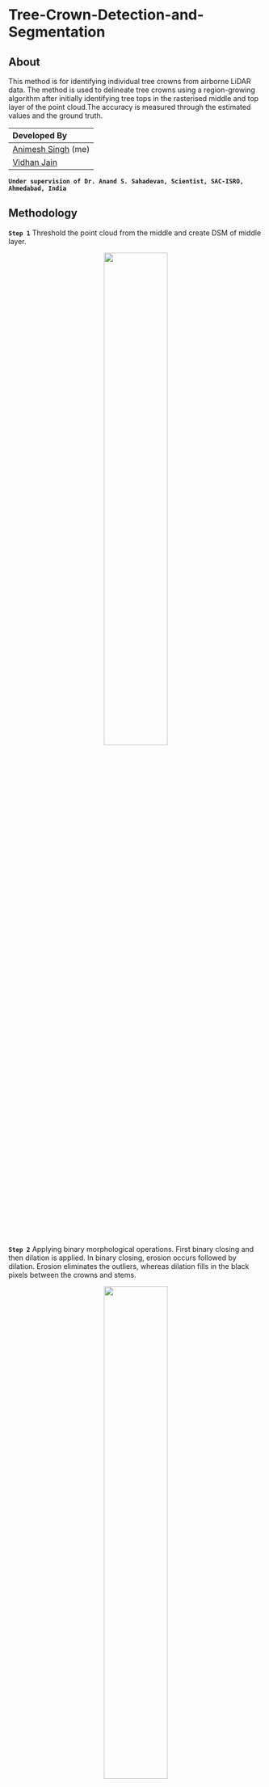 # Tree-Crown-Detection-and-Segmentation

## About
This method is for identifying individual tree crowns from airborne LiDAR data. The method is used to delineate tree crowns using a region-growing algorithm after initially identifying tree tops in the rasterised middle and top layer of the point cloud.The accuracy is measured through the estimated values and the ground truth.

|Developed By|
|:-|
|[Animesh Singh](https://github.com/animeshdebug7) (me)|
|[Vidhan Jain](https://github.com/vidhanjain03)|

**`Under supervision of Dr. Anand S. Sahadevan, Scientist, SAC-ISRO, Ahmedabad, India`**

## Methodology

**`Step 1`**
Threshold the point cloud from the middle and create DSM of middle layer.
<p align="center">
<img src="https://user-images.githubusercontent.com/66486050/210488018-0b362092-918b-4bb4-9562-fdf54ab8ffd3.png" width=50% height=50%>
</p>

**`Step 2`**
Applying binary morphological operations. First binary closing and then dilation is applied. In binary closing, erosion occurs followed by dilation. Erosion eliminates the outliers, whereas dilation fills in the black pixels between the crowns and stems.

<p align="center">
<img src="https://user-images.githubusercontent.com/66486050/210488863-75a84601-b184-4482-9cad-f616ec4e0d33.png" width=50% height=50%>
</p>

**`Step 3`**
Find the centroid for every object in the image. These are seed_1.

<p align="center">
<img src="https://user-images.githubusercontent.com/66486050/210488870-ba0725d2-40d7-49fc-a004-3157514f1c7c.png" width=50% height=50%>
</p>

**`Step 4`**
Take the top layer CHM and smooth the image

<p align="center">
<img src="https://user-images.githubusercontent.com/66486050/210488881-40f37f96-2b31-4868-90b6-b70492b690b4.png" width=50% height=50%>
</p>

**`Step 5`**
Overlap seed_1 on the top layer CHM

<p align="center">
<img src="https://user-images.githubusercontent.com/66486050/210488884-7ffcdd0f-73ba-40e3-9779-b3b3f72b5021.png" width=50% height=50%>
</p>

**`Step 6`**
Make a window around each seed_1 and find the highest intensity pixel in that window(seed_2).
<p align="center">
<img src="https://user-images.githubusercontent.com/66486050/210488897-7d15de63-0ffc-43a5-acc2-c524debdaa58.png" width=50% height=50%>
</p>

**`Step 7`**
Replace small clusters of seed_2 with single seed. That is our tree top.

<p align="center">
<img src="https://user-images.githubusercontent.com/66486050/210488903-baae84b0-6a2e-4016-ad23-14613172772f.png" width=50% height=50%>
</p>

## Output
The following results were obtained using the watershed segmentation
<p align="center">
<img src="https://user-images.githubusercontent.com/66486050/210489772-daecd919-630a-4291-85c1-3e40946dc43f.png" width=50% height=50%>
</p>

## Findings
We have described the technique which has produced relatively precise results compared to other pre-existing methods. The accuracy of this method recedes when canopy is too small and adjoint because when large morphological kernel is used, more than one tree trunk will merge. For a small kernel, one tree will have more than one seed. To counter this problem, we take kernel size to distinguish two tree trunks and when more than one seed point for a single tree is observed, the cluster is replaced by a single seed. When canopies are larger, the accuracy increases. In the graph, plot 1, plot 3 estimated values are more deviated compared to plot 4 as these plots are of smaller canopies in a dense forest. The parameters of plots vary according to species of tree, sun position, slope of terrain, density of forest and other environmental conditions. The patch size for seed2 is taken between 50 - 100 as the image resolution is 2cm implying the tree top is going to be in the radius of 1 - 2 metres. The accurate tree tops is used in the region based image segmentation algorithm.
